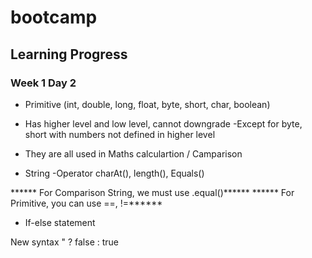 # bootcamp

## Learning Progress

### Week 1 Day 2
- Primitive (int, double, long, float, byte, short, char, boolean)
- Has higher level and low level, cannot downgrade 
  -Except for byte, short with numbers not defined in higher level
- They are all used in Maths calculartion / Camparison

- String
-Operator 
  charAt(), length(), Equals()


****** For Comparison String, we must use .equal()******
****** For Primitive, you can use ==, !=******
- If-else statement

New syntax " ? false : true
